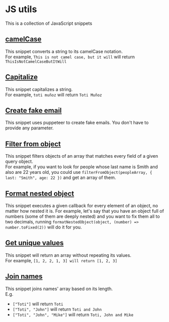# JS utils

This is a collection of JavaScript snippets

## [camelCase](camelCase.js)
This snippet converts a string to its camelCase notation.\
For example, `This is not camel case, but it will` will return `ThisIsNotCamelCaseButItWill`

## [Capitalize](capitalize.js)
This snippet capitalizes a string.\
For example, `toti muñoz` will return `Toti Muñoz`

## [Create fake email](createFakeEmail.js)
This snippet uses puppeteer to create fake emails. You don't have to provide any parameter.

## [Filter from object](filterFromObject.js)
This snippet filters objects of an array that matches every field of a given query object.\
For example, if you want to look for people whose last name is Smith and also are 22 years old, you could use
`filterFromObject(peopleArray, { last: "Smith", age: 22 })` and get an array of them.


## [Format nested object](formatNestedObject.js)
This snippet executes a given callback for every element of an object, no matter how nested it is.
For example, let's say that you have an object full of numbers (some of them are deeply nested) and you want to fix them all to two decimals, running `formatNestedObject(object, (number) => number.toFixed(2))` will do it for you.

## [Get unique values](getUniqueValues.js)
This snippet will return an array without repeating its values.\
For example, `[1, 2, 2, 1, 3] will return [1, 2, 3]`

## [Join names](joinNames.js)
This snippet joins names' array based on its length.\
E.g.
- `["Toti"]` will return `Toti`
- `["Toti", "John"]` will return `Toti and John`
- `["Toti", "John", "Mike"]` will return `Toti, John and Mike`